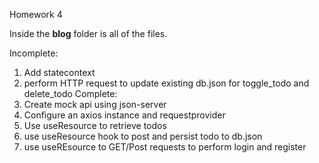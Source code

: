 Homework 4 

Inside the **blog** folder is all of the files.

Incomplete:
  1) Add statecontext
  7) perform HTTP request to update existing db.json for toggle_todo and delete_todo
Complete:
  2) Create mock api using json-server
  3) Configure an axios instance and requestprovider
  4) Use useResource to retrieve todos
  5) use useResource hook to post and persist todo to db.json
  6) use useREsource to GET/Post requests to perform login and register

